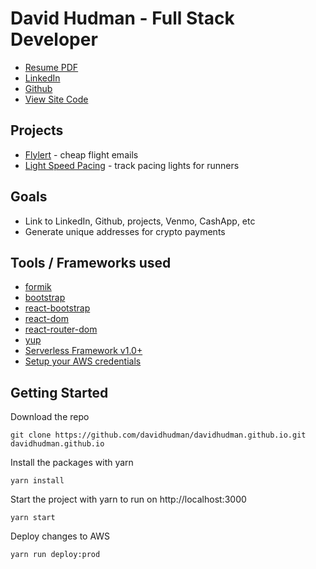 # David Hudman - Full Stack Developer

- [Resume PDF](https://drive.google.com/file/d/1EUCtMWTBrS1XcNVteu6IcWiR9XNa1U1s/view?usp=sharing)
- [LinkedIn](https://www.linkedin.com/in/david-hudman-b9a8b9a4/)
- [Github](https://www.github.com/davidhudman)
- [View Site Code](https://www.github.com/davidhudman/davidhudman.github.io)

## Projects

- [Flylert](https://www.flylert.com) - cheap flight emails
- [Light Speed Pacing](https://www.lightspeedpacing.com) - track pacing lights for runners

## Goals

- Link to LinkedIn, Github, projects, Venmo, CashApp, etc
- Generate unique addresses for crypto payments

## Tools / Frameworks used

- [formik](https://formik.org/docs/overview)
- [bootstrap](https://getbootstrap.com/docs/3.4/)
- [react-bootstrap](https://react-bootstrap.github.io/getting-started/introduction)
- [react-dom](https://reactjs.org/docs/react-dom.html)
- [react-router-dom](https://v5.reactrouter.com/web/guides/quick-start)
- [yup](https://github.com/jquense/yup)
- [Serverless Framework v1.0+](https://serverless.com/)
- [Setup your AWS credentials](https://serverless.com/framework/docs/providers/aws/guide/credentials/)

## Getting Started

Download the repo

`git clone https://github.com/davidhudman/davidhudman.github.io.git davidhudman.github.io`

Install the packages with yarn

`yarn install`

Start the project with yarn to run on http://localhost:3000

`yarn start`

Deploy changes to AWS

`yarn run deploy:prod`
